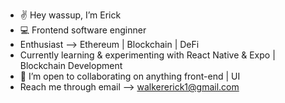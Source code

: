 - :v:	 Hey wassup, I’m Erick
-  :computer:	 Frontend software enginner
-  Enthusiast --> Ethereum | Blockchain | DeFi 
-  Currently learning & experimenting with React Native & Expo | Blockchain Development
-  :handshake: I’m open to collaborating on anything front-end | UI
-  Reach me through email --> walkererick1@gmail.com

<!---
erickwalker1/erickwalker1 is a ✨ special ✨ repository because its `README.md` (this file) appears on your GitHub profile.
You can click the Preview link to take a look at your changes.
--->
